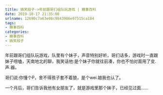 ```yaml
---
title: 搞笑段子->年前跟哥们组队玩游戏 | 糗事百科
date: 2019-10-17 21:35:08
urlname: 12690c7a63e08c9843986e97515ca184
tags: 
- 糗事百科
categories:
- 糗事百科
- 搞笑段子
---
```

年前跟哥们组队玩游戏，队里有个妹子，声音特别好听，哥们话多，游戏时一直跟妹子唠嗑，天南地北的聊，我笑话他:是个妹子你就往前凑，你也不怕对面用了变.声.器。

哥们说:你懂个P，舍不得孩子套不着狼，是个wei.娘我也认了。

一个月后，哥们告诉我他有女朋友了，就是游戏里那个妹子，已经见过面……


